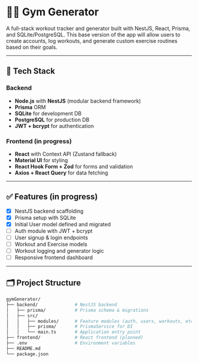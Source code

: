 # 🏋️‍♂️ Gym Generator

A full-stack workout tracker and generator built with NestJS, React, Prisma, and SQLite/PostgreSQL. This base version of the app will allow users to create accounts, log workouts, and generate custom exercise routines based on their goals.

---

## 🚀 Tech Stack

### Backend

- **Node.js** with **NestJS** (modular backend framework)
- **Prisma** ORM
- **SQLite** for development DB
- **PostgreSQL** for production DB
- **JWT + bcrypt** for authentication

### Frontend (in progress)

- **React** with Context API (Zustand fallback)
- **Material UI** for styling
- **React Hook Form + Zod** for forms and validation
- **Axios + React Query** for data fetching

---

## ✅ Features (in progress)

- [x] NestJS backend scaffolding
- [x] Prisma setup with SQLite
- [x] Initial User model defined and migrated
- [ ] Auth module with JWT + bcrypt
- [ ] User signup & login endpoints
- [ ] Workout and Exercise models
- [ ] Workout logging and generator logic
- [ ] Responsive frontend dashboard

---

## 🗂️ Project Structure

```bash
gymGenerator/
├── backend/              # NestJS backend
│   ├── prisma/           # Prisma schema & migrations
│   ├── src/
│   │   ├── modules/      # Feature modules (auth, users, workouts, etc.)
│   │   ├── prisma/       # PrismaService for DI
│   │   └── main.ts       # Application entry point
├── frontend/             # React frontend (planned)
├── .env                  # Environment variables
├── README.md
└── package.json
```
